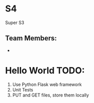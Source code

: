 # S4
Super S3

## Team Members:
- 



# Hello World TODO:
1. Use Python Flask web framework
2. Unit Tests
3. PUT and GET files, store them locally
